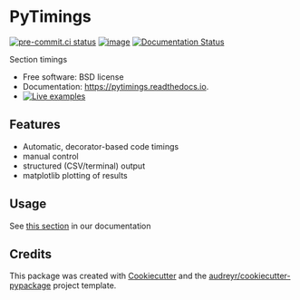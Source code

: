 PyTimings
=========

[![pre-commit.ci status](https://results.pre-commit.ci/badge/github/renefritze/pytimings/main.svg)](https://results.pre-commit.ci/latest/github/renefritze/pytimings/main)
[![image](https://img.shields.io/pypi/v/pytimings.svg)](https://pypi.python.org/pypi/pytimings)
[![Documentation Status](https://readthedocs.org/projects/pytimings/badge/?version=latest)](https://pytimings.readthedocs.io/en/latest/?badge=latest)



Section timings

-   Free software: BSD license
-   Documentation: <https://pytimings.readthedocs.io>.
-   [![Live examples](https://mybinder.org/badge_logo.svg)](https://mybinder.org/v2/gh/renefritze/pytimings/HEAD?filepath=docs%2Fexamples%2F)


Features
--------

- Automatic, decorator-based code timings
- manual control
- structured (CSV/terminal) output
- matplotlib plotting of results


Usage
-----

See [this section](https://pytimings.readthedocs.io/en/latest/usage.html) in our documentation

Credits
-------

This package was created with
[Cookiecutter](https://github.com/audreyr/cookiecutter) and the
[audreyr/cookiecutter-pypackage](https://github.com/audreyr/cookiecutter-pypackage)
project template.
